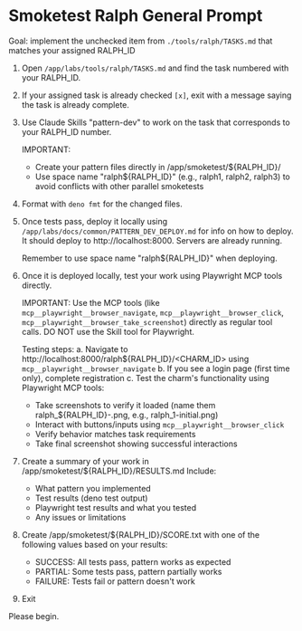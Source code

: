 # Smoketest Ralph General Prompt

Goal: implement the unchecked item from `./tools/ralph/TASKS.md` that matches
your assigned RALPH_ID

1. Open `/app/labs/tools/ralph/TASKS.md` and find the task numbered with your
   RALPH_ID.

2. If your assigned task is already checked `[x]`, exit with a message saying
   the task is already complete.

3. Use Claude Skills "pattern-dev" to work on the task that corresponds to your
   RALPH_ID number.

   IMPORTANT:
   - Create your pattern files directly in /app/smoketest/${RALPH_ID}/
   - Use space name "ralph${RALPH_ID}" (e.g., ralph1, ralph2, ralph3) to avoid
     conflicts with other parallel smoketests

4. Format with `deno fmt` for the changed files.

5. Once tests pass, deploy it locally using
   `/app/labs/docs/common/PATTERN_DEV_DEPLOY.md` for info on how to deploy. It
   should deploy to http://localhost:8000. Servers are already running.

   Remember to use space name "ralph${RALPH_ID}" when deploying.

6. Once it is deployed locally, test your work using Playwright MCP tools
   directly.

   IMPORTANT: Use the MCP tools (like `mcp__playwright__browser_navigate`,
   `mcp__playwright__browser_click`, `mcp__playwright__browser_take_screenshot`)
   directly as regular tool calls. DO NOT use the Skill tool for Playwright.

   Testing steps: a. Navigate to
   http://localhost:8000/ralph${RALPH_ID}/<CHARM_ID> using
   `mcp__playwright__browser_navigate` b. If you see a login page (first time
   only), complete registration c. Test the charm's functionality using
   Playwright MCP tools:
   - Take screenshots to verify it loaded (name them ralph_${RALPH_ID}-<description>.png, e.g., ralph_1-initial.png)
   - Interact with buttons/inputs using `mcp__playwright__browser_click`
   - Verify behavior matches task requirements
   - Take final screenshot showing successful interactions

7. Create a summary of your work in /app/smoketest/${RALPH_ID}/RESULTS.md
   Include:
   - What pattern you implemented
   - Test results (deno test output)
   - Playwright test results and what you tested
   - Any issues or limitations

8. Create /app/smoketest/${RALPH_ID}/SCORE.txt with one of the following values
   based on your results:
   - SUCCESS: All tests pass, pattern works as expected
   - PARTIAL: Some tests pass, pattern partially works
   - FAILURE: Tests fail or pattern doesn't work

9. Exit

Please begin.
